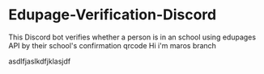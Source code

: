 # Edupage-Verification-Discord
This Discord bot verifies whether a person is in an school using edupages API by their school's confirmation qrcode
Hi i'm maros branch


asdlfjaslkdfjklasjdf
